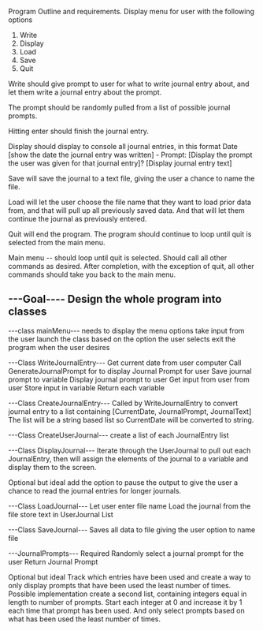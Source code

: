 Program Outline and requirements.
Display menu for user with the following options
1. Write
2. Display
3. Load
4. Save
5. Quit

Write should give prompt to user for what to write journal entry about, and let them write a journal entry about the prompt. 

The prompt should be randomly pulled from a list of possible journal prompts. 

Hitting enter should finish the journal entry. 

Display should display to console all journal entries, in this format 
Date [show the date the journal entry was written] - Prompt: [Display the prompt the user was given for that journal entry]? [Display journal entry text] 

Save will save the journal to a text file, giving the user a chance to name the file. 

Load will let the user choose the file name that they want to load prior data from, and that will pull up all previously saved data. And that will let them continue the journal as previously entered. 

Quit will end the program. The program should continue to loop until quit is selected from the main menu. 


Main menu -- should loop until quit is selected. Should call all other commands as desired. After completion, with the exception of quit, all other commands should take you back to the main menu. 

---Goal----
Design the whole program into classes
-----------


---class mainMenu---
needs to display the menu options
take input from the user
launch the class based on the option the user selects
exit the program when the user desires

---Class WriteJournalEntry---
Get current date from user computer
Call GenerateJournalPrompt for to display Journal Prompt for user
Save journal prompt to variable
Display journal prompt to user
Get input from user from user
Store input in variable
Return each variable


---Class CreateJournalEntry---
Called by WriteJournalEntry to convert journal entry to a list containing [CurrentDate, JournalPrompt, JournalText]
The list will be a string based list so CurrentDate will be converted to string.


---Class CreateUserJournal---
create a list of each JournalEntry list

---Class DisplayJournal---
Iterate through the UserJournal to pull out each JournalEntry, then will assign the elements of the journal to a variable and display them to the screen. 

Optional but ideal
add the option to pause the output to give the user a chance to read the journal entries for longer journals.

---Class LoadJournal---
Let user enter file name
Load the journal from the file
store text in UserJournal List

---Class SaveJournal---
Saves all data to file giving the user option to name file

---JournalPrompts---
Required
Randomly select a journal prompt for the user
Return Journal Prompt

Optional but ideal
Track which entries have been used and create a way to only display prompts that have been used the least number of times. 
Possible implementation
create a second list, containing integers equal in length to number of prompts. Start each integer at 0 and increase it by 1 each time that prompt has been used. And only select prompts based on what has been used the least number of times. 